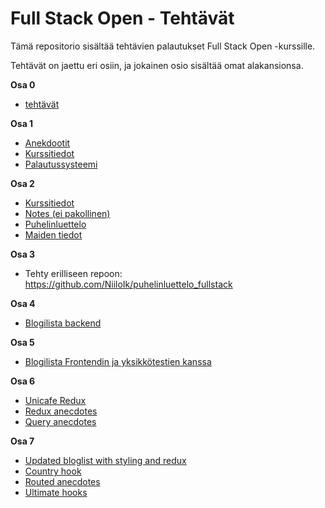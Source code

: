 # Full Stack Open - Tehtävät

Tämä repositorio sisältää tehtävien palautukset Full Stack Open -kurssille.

Tehtävät on jaettu eri osiin, ja jokainen osio sisältää omat alakansionsa.

**Osa 0**

  - [tehtävät](osa0/)
  
**Osa 1**
  - [Anekdootit](osa1/anekdootit)
  - [Kurssitiedot](osa1/kurssitiedot)
  - [Palautussysteemi](osa1/palautussysteemi)

**Osa 2**
  - [Kurssitiedot](osa2/kurssitiedot)
  - [Notes (ei pakollinen)](osa2/notes)
  - [Puhelinluettelo](osa2/puhelinluettelo)
  - [Maiden tiedot](osa2/maiden_tiedot)

**Osa 3**
  - Tehty erilliseen repoon: https://github.com/NiiloIk/puhelinluettelo_fullstack

**Osa 4**
  - [Blogilista backend](osa4/blogilista)

**Osa 5**
  - [Blogilista Frontendin ja yksikkötestien kanssa](osa5)

**Osa 6**
  - [Unicafe Redux](osa6/unicafe-redux)
  - [Redux anecdotes](osa6/redux-anecdotes)
  - [Query anecdotes](osa6/query-anecdotes)

**Osa 7**
  - [Updated bloglist with styling and redux](osa7/bloglist-updated)
  - [Country hook](osa7/country-hook)
  - [Routed anecdotes](osa7/routed-anecdotes)
  - [Ultimate hooks](osa7/ultimate-hooks)

